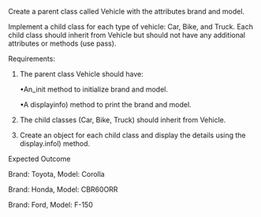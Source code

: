 Create a parent class called Vehicle with the attributes brand and model.

Implement a child class for each type of vehicle: Car, Bike, and Truck. Each child class should inherit from Vehicle but should not have any additional attributes or methods (use pass).

Requirements:

1. The parent class Vehicle should have:

    •An_init method to initialize brand and model.

    •A displayinfo) method to print the brand and model.

2. The child classes (Car, Bike, Truck) should inherit from Vehicle.

3. Create an object for each child class and display the details using the display.infol) method.

Expected Outcome

Brand: Toyota, Model: Corolla 

Brand: Honda, Model: CBR60ORR

Brand: Ford, Model: F-150
